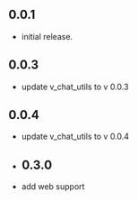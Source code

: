 ## 0.0.1
* initial release.
## 0.0.3
- update v_chat_utils to v 0.0.3 
## 0.0.4
- update v_chat_utils to v 0.0.4 
- ## 0.3.0
- add web support